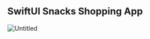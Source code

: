 ## SwiftUI Snacks Shopping App

![Untitled](https://github.com/user-attachments/assets/10976a0a-1b83-4c21-8796-e99fc076f79a)

